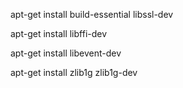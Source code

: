 

apt-get install build-essential libssl-dev 

apt-get install libffi-dev

apt-get install libevent-dev

apt-get install zlib1g zlib1g-dev 


